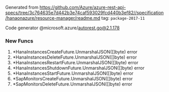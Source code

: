 Generated from https://github.com/Azure/azure-rest-api-specs/tree/3c764635e7d442b3e74caf593029fcd440b3ef82//specification/hanaonazure/resource-manager/readme.md tag: `package-2017-11`

Code generator @microsoft.azure/autorest.go@2.1.178


### New Funcs

1. *HanaInstancesCreateFuture.UnmarshalJSON([]byte) error
1. *HanaInstancesDeleteFuture.UnmarshalJSON([]byte) error
1. *HanaInstancesRestartFuture.UnmarshalJSON([]byte) error
1. *HanaInstancesShutdownFuture.UnmarshalJSON([]byte) error
1. *HanaInstancesStartFuture.UnmarshalJSON([]byte) error
1. *SapMonitorsCreateFuture.UnmarshalJSON([]byte) error
1. *SapMonitorsDeleteFuture.UnmarshalJSON([]byte) error
